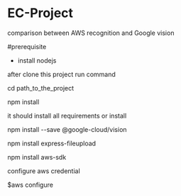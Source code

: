 # EC-Project
comparison between AWS recognition and Google vision

#prerequisite
- install nodejs

after clone this project run command

cd path_to_the_project

npm install

it should install all requirements
or install

npm install --save @google-cloud/vision

npm install express-fileupload

npm install aws-sdk

configure aws credential

$aws configure





